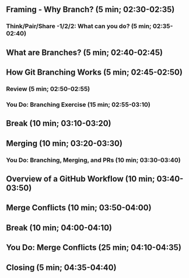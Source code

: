 ## Framing - Why Branch? (5 min; 02:30-02:35)
### Think/Pair/Share -1/2/2: What can you do? (5 min; 02:35-02:40)
## What are Branches? (5 min; 02:40-02:45)
## How Git Branching Works (5 min; 02:45-02:50)
### Review (5 min; 02:50-02:55)
### You Do: Branching Exercise (15 min; 02:55-03:10)
## Break (10 min; 03:10-03:20)
## Merging (10 min; 03:20-03:30)
### You Do: Branching, Merging, and PRs (10 min; 03:30-03:40)
## Overview of a GitHub Workflow (10 min; 03:40-03:50)
## Merge Conflicts (10 min; 03:50-04:00)
## Break (10 min; 04:00-04:10)
## You Do: Merge Conflicts (25 min; 04:10-04:35)
## Closing (5 min; 04:35-04:40)
